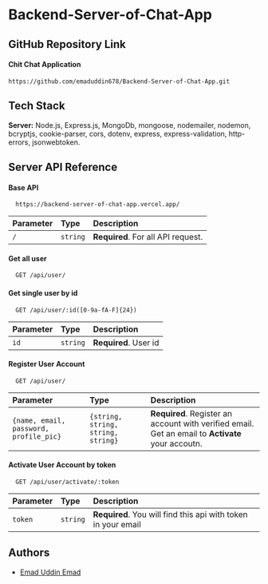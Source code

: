 # Backend-Server-of-Chat-App

## GitHub Repository Link

#### Chit Chat Application

```http
https://github.com/emaduddin678/Backend-Server-of-Chat-App.git
```

## Tech Stack

**Server:** Node.js, Express.js, MongoDb, mongoose, nodemailer, nodemon, bcryptjs, cookie-parser, cors, dotenv, express, express-validation, http-errors, jsonwebtoken.

## Server API Reference

#### Base API

```http
  https://backend-server-of-chat-app.vercel.app/
```

| Parameter | Type     | Description                        |
| :-------- | :------- | :--------------------------------- |
| `/`       | `string` | **Required**. For all API request. |

#### Get all user

```http
  GET /api/user/
```
#### Get single user by id
```http
  GET /api/user/:id([0-9a-fA-F]{24})
```

| Parameter | Type     | Description                |
| :-------- | :------- | :------------------------- |
| `id` | `string` | **Required**. User id |

#### Register User Account

```http
  GET /api/user/
```

| Parameter | Type     | Description                       |
| :-------- | :------- | :-------------------------------- |
| `{name, email, password, profile_pic}`      | `{string, string, string, string}` | **Required**. Register an account with verified email. Get an email to **Activate** your accoutn. |


#### Activate User Account by token

```http
  GET /api/user/activate/:token
```

| Parameter | Type     | Description                       |
| :-------- | :------- | :-------------------------------- |
| `token`      | `string` | **Required**. You will find this api with token in your email |

 
## Authors

- [Emad Uddin Emad](https://github.com/emaduddin678)

